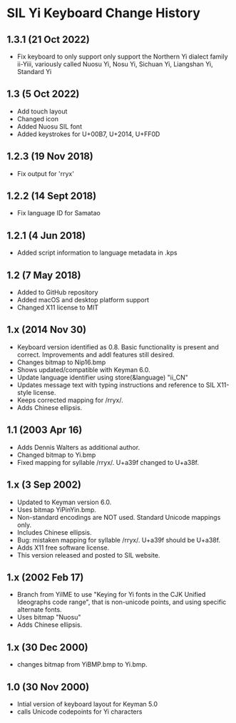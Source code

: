 SIL Yi Keyboard Change History
=======================

1.3.1 (21 Oct 2022)
--------------------
* Fix keyboard to only support only support the Northern Yi dialect family ii-Yiii, variously called Nuosu Yi, Nosu Yi, Sichuan Yi, 
Liangshan Yi, Standard Yi 

1.3 (5 Oct 2022)
--------------------
* Add touch layout
* Changed icon
* Added Nuosu SIL font
* Added keystrokes for U+00B7, U+2014, U+FF0D

1.2.3 (19 Nov 2018)
--------------------
* Fix output for 'rryx'

1.2.2 (14 Sept 2018)
--------------------
* Fix language ID for Samatao

1.2.1 (4 Jun 2018)
------------------
* Added script information to language metadata in .kps

1.2 (7 May 2018)
-----------------
* Added to GitHub repository
* Added macOS and desktop platform support
* Changed X11 license to MIT

1.x (2014 Nov 30)
-----------------
* Keyboard version identified as 0.8. Basic functionality is present and correct. Improvements and addl features still desired.
* Changes bitmap to Nip16.bmp
* Shows updated/compatible with Keyman 6.0.
* Update language identifier using store(&language) "ii_CN"
* Updates message text with typing instructions and reference to SIL X11-style license.
* Keeps corrected mapping for /rryx/.
* Adds Chinese ellipsis.

1.1 (2003 Apr 16)
-----------------
* Adds Dennis Walters as additional author.
* Changed bitmap to Yi.bmp
* Fixed mapping for syllable /rryx/. U+a39f changed to U+a38f.

1.x (3 Sep 2002)
-----------------
* Updated to Keyman version 6.0.
* Uses bitmap YiPinYin.bmp.
* Non-standard encodings are NOT used. Standard Unicode mappings only.
* Includes Chinese ellipsis.
* Bug: mistaken mapping for syllable /rryx/. U+a39f should be U+a38f.
* Adds X11 free software license.
* This version released and posted to SIL website.

1.x (2002 Feb 17)
-----------------
* Branch from YiIME to use "Keying for Yi fonts in the CJK Unified Ideographs code range", that is non-unicode points, and using specific alternate fonts.
* Uses bitmap "Nuosu"
* Adds Chinese ellipsis.

1.x (30 Dec 2000)
-----------------
* changes bitmap from YiBMP.bmp to Yi.bmp.

1.0 (30 Nov 2000)
-----------------
* Intial version of keyboard layout for Keyman 5.0
* calls Unicode codepoints for Yi characters